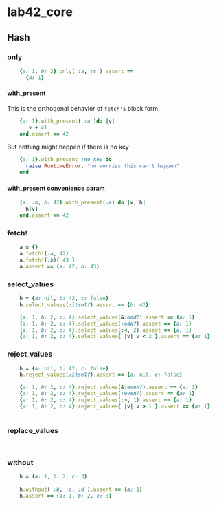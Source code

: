 # lab42\_core

## Hash

### only

```ruby
    {a: 1, b: 2}.only( :a, :c ).assert ==
      {a: 1}
```


#### with_present

This is the orthogonal behavior of `fetch's` block form.

```ruby
    {a: 1}.with_present( :a )do |v|
       v + 41
    end.assert == 42
```

But nothing might happen if there is no key

```ruby
    {a: 1}.with_present :no_key do
      raise RuntimeError, "no worries this can't happen"
    end
```


#### with_present convenience param

```ruby
    {a: :b, b: 42}.with_present(:a) do |v, h|
      h[v]
    end.assert == 42
```

### fetch!

```ruby
    a = {}
    a.fetch!(:a, 42)
    a.fetch!(:b){ 43 }
    a.assert == {a: 42, b: 43}
```

### select_values

```ruby
    h = {a: nil, b: 42, c: false}
    h.select_values(:itself).assert == {b: 42}

    {a: 1, b: 2, c: 4}.select_values(&:odd?).assert == {a: 1}
    {a: 1, b: 2, c: 4}.select_values(:odd?).assert == {a: 1}
    {a: 1, b: 2, c: 4}.select_values(:<, 2).assert == {a: 1}
    {a: 1, b: 2, c: 4}.select_values{ |v| v < 2 }.assert == {a: 1}
```

### reject_values

```ruby
    h = {a: nil, b: 42, c: false}
    h.reject_values(:itself).assert == {a: nil, c: false}

    {a: 1, b: 2, c: 4}.reject_values(&:even?).assert == {a: 1}
    {a: 1, b: 2, c: 4}.reject_values(:even?).assert == {a: 1}
    {a: 1, b: 2, c: 4}.reject_values(:>, 1).assert == {a: 1}
    {a: 1, b: 2, c: 4}.reject_values{ |v| v > 1 }.assert == {a: 1}
    
```

### replace_values

```ruby
    
```


### without

```ruby
    h = {a: 1, b: 2, c: 3}
  
    h.without( :b, :c, :d ).assert == {a: 1}
    h.assert == {a: 1, b: 2, c: 3}
```


